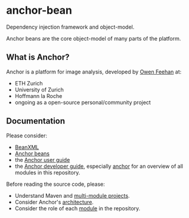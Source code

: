 # anchor-bean

Dependency injection framework and object-model.

Anchor beans are the core object-model of many parts of the platform.

## What is Anchor?

Anchor is a platform for image analysis, developed by [Owen Feehan](http://www.owenfeehan.com) at:

* ETH Zurich
* University of Zurich
* Hoffmann la Roche
* ongoing as a open-source personal/community project

## Documentation

Please consider:

* [BeanXML](https://www.anchoranalysis.org/user_guide_bean_xml.html)
* [Anchor beans](https://www.anchoranalysis.org/developer_guide_anchor_beans.html)
* the [Anchor user guide](https://www.anchoranalysis.org/user_guide.html)
* the [Anchor developer guide](https://www.anchoranalysis.org/developer_guide.html), especially [anchor](https://www.anchoranalysis.org/developer_guide_repositories_anchor.html) for an overview of all modules in this repository.

Before reading the source code, please:

* Understand Maven and [multi-module projects](https://www.anchoranalysis.org/developer_guide_environment_maven.html).
* Consider Anchor's [architecture](https://www.anchoranalysis.org/developer_guide_architecture_overview.html).
* Consider the role of each [module](https://www.anchoranalysis.org/developer_guide_repositories_anchor.html) in the repository.
